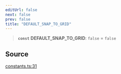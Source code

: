 ```yaml
---
editUrl: false
next: false
prev: false
title: "DEFAULT_SNAP_TO_GRID"
---
```


> **`const`** **DEFAULT\_SNAP\_TO\_GRID**: `false` = `false`

## Source

[constants.ts:31](https://github.com/nodenogg-in/alpha-p2p/blob/abd15ac8ea05df755d6048ca2d2de6e86911127a/packages/infinitykit/src/constants.ts#L31)
